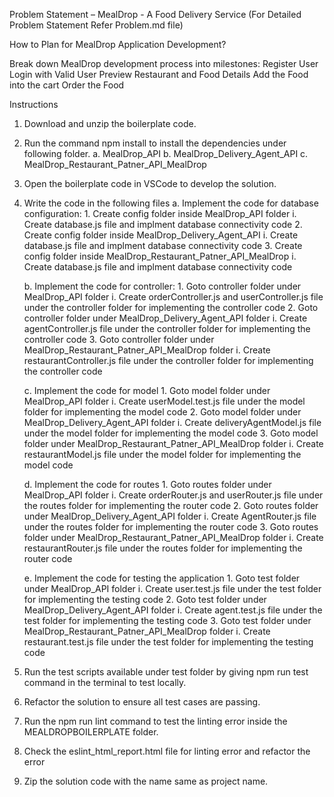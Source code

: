 Problem Statement – MealDrop - A Food Delivery Service (For Detailed Problem Statement Refer Problem.md file)

How to Plan for MealDrop Application Development?

Break down MealDrop development process into milestones:
    Register User
    Login with Valid User
    Preview Restaurant and Food Details
    Add the Food into the cart
    Order the Food


Instructions
1.	Download and unzip the boilerplate code.

2.	Run the command npm install to install the dependencies under following folder.
    a. MealDrop_API
    b. MealDrop_Delivery_Agent_API
    c. MealDrop_Restaurant_Patner_API_MealDrop
 
3.	Open the boilerplate code in VSCode to develop the solution. 

4.	Write the code in the following files
    a.	Implement the code for database configuration: 
        1. Create config folder inside MealDrop_API folder
            i. Create database.js file and implment database connectivity code
        2. Create config folder inside MealDrop_Delivery_Agent_API
            i. Create database.js file and implment database connectivity code
        3. Create config folder inside MealDrop_Restaurant_Patner_API_MealDrop
            i. Create database.js file and implment database connectivity code
         

    b.	Implement the code for controller:
        1. Goto controller folder under MealDrop_API folder 
            i. Create orderController.js and userController.js file under the controller folder for implementing the controller code
        2. Goto controller folder under MealDrop_Delivery_Agent_API folder
            i. Create agentController.js file under the controller folder for implementing the controller code
        3. Goto controller folder under MealDrop_Restaurant_Patner_API_MealDrop folder
            i. Create restaurantController.js file under the controller folder for implementing the controller code


    c.	Implement the code for model
        1. Goto model folder under MealDrop_API folder 
            i. Create userModel.test.js file under the model folder for implementing the model code
        2. Goto model folder under MealDrop_Delivery_Agent_API folder
            i. Create deliveryAgentModel.js file under the model folder for implementing the model code
        3. Goto model folder under MealDrop_Restaurant_Patner_API_MealDrop folder
            i. Create restaurantModel.js file under the model folder for implementing the model code


    d.	Implement the code for routes
        1. Goto routes folder under MealDrop_API folder 
            i. Create orderRouter.js and userRouter.js file under the routes folder for implementing the router code
        2. Goto routes folder under MealDrop_Delivery_Agent_API folder
            i. Create AgentRouter.js file under the routes folder for implementing the router code
        3. Goto routes folder under MealDrop_Restaurant_Patner_API_MealDrop folder
            i. Create restaurantRouter.js file under the routes folder for implementing the router code
    
    e.	Implement the code for testing the application
        1. Goto test folder under MealDrop_API folder 
            i. Create user.test.js file under the test folder for implementing the testing code
        2. Goto test folder under MealDrop_Delivery_Agent_API folder
            i. Create agent.test.js file under the test folder for implementing the testing code
        3. Goto test folder under MealDrop_Restaurant_Patner_API_MealDrop folder
            i. Create restaurant.test.js file under the test folder for implementing the testing code
    
    

5.	Run the test scripts available under test folder by giving npm run test command in the terminal to test locally. 
6.	Refactor the solution to ensure all test cases are passing. 
7.	Run the npm run lint command to test the linting error inside the MEALDROPBOILERPLATE folder.
8.  Check the  eslint_html_report.html file for linting error and refactor the error
8.	Zip the solution code with the name same as project name.
